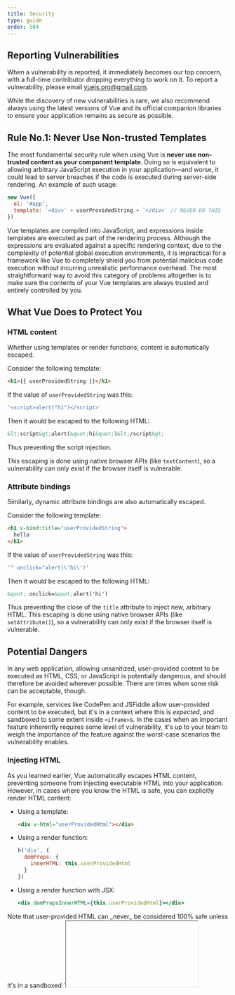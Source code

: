 ```yaml
---
title: Security
type: guide
order: 504
---
```


## Reporting Vulnerabilities

When a vulnerability is reported, it immediately becomes our top concern, with a full-time contributor dropping everything to work on it. To report a vulnerability, please email [vuejs.org@gmail.com](mailto:vuejs.org@gmail.com).

While the discovery of new vulnerabilities is rare, we also recommend always using the latest versions of Vue and its official companion libraries to ensure your application remains as secure as possible.

## Rule No.1: Never Use Non-trusted Templates

The most fundamental security rule when using Vue is **never use non-trusted content as your component template**. Doing so is equivalent to allowing arbitrary JavaScript execution in your application&mdash;and worse, it could lead to server breaches if the code is executed during server-side rendering. An example of such usage:

``` js
new Vue({
  el: '#app',
  template: `<div>` + userProvidedString + `</div>` // NEVER DO THIS
})
```

Vue templates are compiled into JavaScript, and expressions inside templates are executed as part of the rendering process. Although the expressions are evaluated against a specific rendering context, due to the complexity of potential global execution environments, it is impractical for a framework like Vue to completely shield you from potential malicious code execution without incurring unrealistic performance overhead. The most straightforward way to avoid this category of problems altogether is to make sure the contents of your Vue templates are always trusted and entirely controlled by you.

## What Vue Does to Protect You

### HTML content

Whether using templates or render functions, content is automatically escaped.

Consider the following template:

```html
<h1>{{ userProvidedString }}</h1>
```

If the value of `userProvidedString` was this:

```js
'<script>alert("hi")</script>'
```

Then it would be escaped to the following HTML:

```html
&lt;script&gt;alert(&quot;hi&quot;)&lt;/script&gt;
```

Thus preventing the script injection.

This escaping is done using native browser APIs (like `textContent`), so a vulnerability can only exist if the browser itself is vulnerable.

### Attribute bindings

Similarly, dynamic attribute bindings are also automatically escaped.

Consider the following template:

```html
<h1 v-bind:title="userProvidedString">
  hello
</h1>
```

If the value of `userProvidedString` was this:

```js
'" onclick="alert(\'hi\')'
```

Then it would be escaped to the following HTML:

```html
&quot; onclick=&quot;alert('hi')
```

Thus preventing the close of the `title` attribute to inject new, arbitrary HTML. This escaping is done using native browser APIs (like `setAttribute()`), so a vulnerability can only exist if the browser itself is vulnerable.

## Potential Dangers

In any web application, allowing unsanitized, user-provided content to be executed as HTML, CSS, or JavaScript is potentially dangerous, and should therefore be avoided wherever possible. There are times when some risk can be acceptable, though.

For example, services like CodePen and JSFiddle allow user-provided content to be executed, but it's in a context where this is _expected_, and sandboxed to some extent inside `<iframe>`s. In the cases when an important feature inherently requires some level of vulnerability, it's up to your team to weigh the importance of the feature against the worst-case scenarios the vulnerability enables.

### Injecting HTML

As you learned earlier, Vue automatically escapes HTML content, preventing someone from injecting executable HTML into your application. However, in cases where you know the HTML is safe, you can explicitly render HTML content:

- Using a template:
  ```html
  <div v-html="userProvidedHtml"></div>
  ```

- Using a render function:
  ```js
  h('div', {
    domProps: {
      innerHTML: this.userProvidedHtml
    }
  })
  ```

- Using a render function with JSX:
  ```jsx
  <div domPropsInnerHTML={this.userProvidedHtml}></div>
  ```

<p class="tip">Note that user-provided HTML can _never_ be considered 100% safe unless it's in a sandboxed `<iframe>`, or in a part of the app where only the user who wrote that HTML can ever be exposed to it. Additionally, allowing users to write their own Vue templates brings similar dangers.</p>

### Injecting URLs

In a URL like this:

```html
<a v-bind:href="userProvidedUrl">
  click me
</a>
```

There's a potential security issue if the URL has not been "sanitized" to prevent JavaScript execution using `javascript:`. There are libraries such as [sanitize-url](https://www.npmjs.com/package/@braintree/sanitize-url) to help with this, but note:

<p class="tip">If you're ever doing URL sanitization on the frontend, you already have a security issue. User-provided URLs should _always_ be sanitized by your backend before even being saved to a database. Then the problem is avoided for _every_ client connecting to your API, including native mobile apps. Also, even with sanitized URLs, Vue cannot help you guarantee that they lead to safe destinations.</p>

### Injecting Styles

Looking at this example:

```html
<a
  v-bind:href="sanitizedUrl"
  v-bind:style="userProvidedStyles"
>
  click me
</a>
```

Let's assume that `sanitizedUrl` has been sanitized. It's definitely a real URL, and not JavaScript.

With the `userProvidedStyles`, malicious users could still provide CSS to "click jack"&mdash;that is, styling the link into a transparent box over the "Log in" button. Then, if `https://user-controlled-website.com` is built to resemble the login page of your application, they might have just captured a user's real login information.

You may be able to imagine how allowing user-provided content for a `<style>` element would create an even greater vulnerability, giving that user full control over how to style the entire page. That's why Vue prevents rendering of `<style>` tags inside templates, such as:

```html
<style>{{ userProvidedStyles }}</style>
```

To keep your users fully safe from click jacking, we recommend only allowing full control over CSS inside a sandboxed `<iframe>`. Alternatively, when providing user control through a style binding, we recommend using its [object syntax](class-and-style.html#Object-Syntax-1) and only allowing users to provide values for specific properties which are safe for them to control, like this:

```html
<a
  v-bind:href="sanitizedUrl"
  v-bind:style="{
    color: userProvidedColor,
    background: userProvidedBackground
  }"
>
  click me
</a>
```

### Injecting JavaScript

We strongly discourage ever rendering a `<script>` element with Vue, since templates and render functions should never have side effects. However, this isn't the only way to include strings that would be evaluated as JavaScript at runtime.

Every HTML element has attributes with values accepting strings of JavaScript, such as `onclick`, `onfocus`, and `onmouseenter`. Binding user-provided JavaScript to any of these event attributes is a potential security risk, so should be avoided.

<p class="tip">Note that user-provided JavaScript can never be considered 100% safe unless it's in a sandboxed `<iframe>`, or in a part of the app where only the user who wrote that JavaScript can ever be exposed to it.</p>

Sometimes we receive vulnerability reports on how it's possible to do cross-site scripting (XSS) in Vue templates. In general, we do not consider such cases to be actual vulnerabilities, because there's no practical way to protect developers from the two scenarios that would allow XSS:

1. The developer is explicitly asking Vue to render user-provided, unsanitized content as Vue templates. This is inherently unsafe, and there's no way for Vue to know the origin.

2. The developer is mounting Vue to an entire HTML page, which happens to contain server-rendered and user-provided content. This is fundamentally the same problem as \#1, but sometimes devs may do it without realizing. This can lead to possible vulnerabilities where the attacker provides HTML which is safe as plain HTML, but unsafe as a Vue template. The best practice is to never mount Vue on nodes that may contain server-rendered and user-provided content.

## Best Practices

The general rule is that if you allow unsanitized, user-provided content to be executed (as either HTML, JavaScript, or even CSS), you might be opening yourself up to attacks. This advice actually holds true whether using Vue, another framework, or even no framework.

Beyond the recommendations made above for [Potential Dangers](#Potential-Dangers), we also recommend familiarizing yourself with these resources:

- [HTML5 Security Cheat Sheet](https://html5sec.org)
- [OWASP's Cross Site Scripting (XSS) Prevention Cheat Sheet](https://cheatsheetseries.owasp.org/cheatsheets/Cross_Site_Scripting_Prevention_Cheat_Sheet.html)

Then use what you learn to also review the source code of your dependencies for potentially dangerous patterns, if any of them include 3rd-party components or otherwise influence what's rendered to the DOM.

## Backend Coordination

HTTP security vulnerabilities&mdash;such as cross-site request forgery (CSRF/XSRF) and cross-site script inclusion (XSSI)&mdash;are primarily addressed on the backend, so they aren't a concern of Vue's. However, it's still a good idea to communicate with your backend team to learn how to best interact with their API (for example, by submitting CSRF tokens with `<form>` submissions).

## Server-Side Rendering (SSR)

There are some additional security concerns when using SSR, so make sure to follow the best practices outlined throughout [our SSR documentation](https://ssr.vuejs.org) to avoid vulnerabilities.
